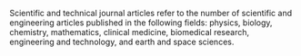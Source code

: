 Scientific and technical journal articles refer to the number of scientific and engineering articles published in the following fields: physics, biology, chemistry, mathematics, clinical medicine, biomedical research, engineering and technology, and earth and space sciences.